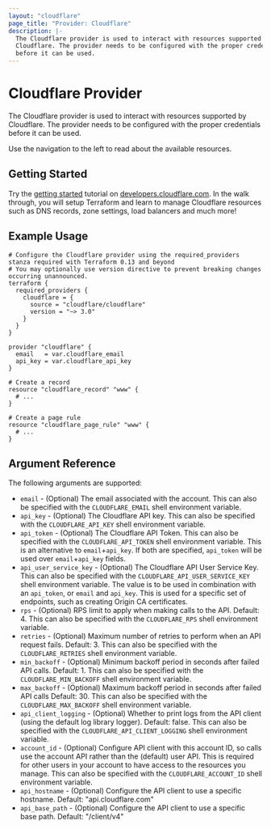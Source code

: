 ```yaml
---
layout: "cloudflare"
page_title: "Provider: Cloudflare"
description: |-
  The Cloudflare provider is used to interact with resources supported by
  Cloudflare. The provider needs to be configured with the proper credentials
  before it can be used.
---
```


# Cloudflare Provider

The Cloudflare provider is used to interact with resources supported by
Cloudflare. The provider needs to be configured with the proper credentials
before it can be used.

Use the navigation to the left to read about the available resources.

## Getting Started

Try the [getting started](<[https://learn.hashicorp.com/tutorials/terraform/cloudflare-static-website](https://developers.cloudflare.com/terraform/tutorial/)>) tutorial on [developers.cloudflare.com](https://developers.cloudflare.com). In the walk through, you will setup Terraform and learn to manage Cloudflare resources such as DNS records, zone settings, load balancers and much more!

## Example Usage

```hcl
# Configure the Cloudflare provider using the required_providers stanza required with Terraform 0.13 and beyond
# You may optionally use version directive to prevent breaking changes occurring unannounced.
terraform {
  required_providers {
    cloudflare = {
      source = "cloudflare/cloudflare"
      version = "~> 3.0"
    }
  }
}

provider "cloudflare" {
  email   = var.cloudflare_email
  api_key = var.cloudflare_api_key
}

# Create a record
resource "cloudflare_record" "www" {
  # ...
}

# Create a page rule
resource "cloudflare_page_rule" "www" {
  # ...
}
```

## Argument Reference

The following arguments are supported:

- `email` - (Optional) The email associated with the account. This can also be
  specified with the `CLOUDFLARE_EMAIL` shell environment variable.
- `api_key` - (Optional) The Cloudflare API key. This can also be specified
  with the `CLOUDFLARE_API_KEY` shell environment variable.
- `api_token` - (Optional) The Cloudflare API Token. This can also be specified
  with the `CLOUDFLARE_API_TOKEN` shell environment variable. This is an
  alternative to `email`+`api_key`. If both are specified, `api_token` will be
  used over `email`+`api_key` fields.
- `api_user_service_key` - (Optional) The Cloudflare API User Service Key. This can also be specified
  with the `CLOUDFLARE_API_USER_SERVICE_KEY` shell environment variable. The value is
  to be used in combination with an `api_token`, or `email` and `api_key`.
  This is used for a specific set of endpoints, such as creating Origin CA certificates.
- `rps` - (Optional) RPS limit to apply when making calls to the API. Default: 4.
  This can also be specified with the `CLOUDFLARE_RPS` shell environment variable.
- `retries` - (Optional) Maximum number of retries to perform when an API request fails. Default: 3.
  This can also be specified with the `CLOUDFLARE_RETRIES` shell environment variable.
- `min_backoff` - (Optional) Minimum backoff period in seconds after failed API calls. Default: 1.
  This can also be specified with the `CLOUDFLARE_MIN_BACKOFF` shell environment variable.
- `max_backoff` - (Optional) Maximum backoff period in seconds after failed API calls Default: 30.
  This can also be specified with the `CLOUDFLARE_MAX_BACKOFF` shell environment variable.
- `api_client_logging` - (Optional) Whether to print logs from the API client (using the default log library logger). Default: false.
  This can also be specified with the `CLOUDFLARE_API_CLIENT_LOGGING` shell environment variable.
- `account_id` - (Optional) Configure API client with this account ID, so calls use the account API rather than the (default) user API.
  This is required for other users in your account to have access to the resources you manage.
  This can also be specified with the `CLOUDFLARE_ACCOUNT_ID` shell environment variable.
- `api_hostname` - (Optional) Configure the API client to use a specific hostname. Default: "api.cloudflare.com"
- `api_base_path` - (Optional) Configure the API client to use a specific base path. Default: "/client/v4"
